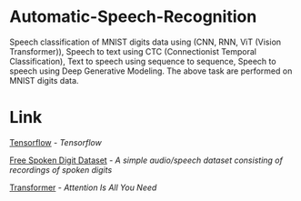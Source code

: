 # Automatic-Speech-Recognition
Speech classification of MNIST digits data using (CNN, RNN, ViT (Vision Transformer)), Speech to text using CTC (Connectionist Temporal Classification), Text to speech using sequence to sequence, Speech to speech using Deep Generative Modeling. The above task are performed on MNIST digits data.


# Link
[Tensorflow](https://www.tensorflow.org/api_docs) - _Tensorflow_

[Free Spoken Digit Dataset](https://github.com/Jakobovski/free-spoken-digit-dataset) - _A simple audio/speech dataset consisting of recordings of spoken digits_

[Transformer](https://arxiv.org/abs/1706.03762) - _Attention Is All You Need_
